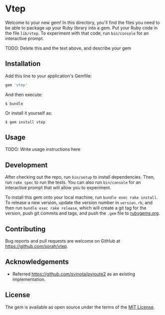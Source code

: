 # Vtep

Welcome to your new gem! In this directory, you'll find the files you need to be able to package up your Ruby library into a gem. Put your Ruby code in the file `lib/vtep`. To experiment with that code, run `bin/console` for an interactive prompt.

TODO: Delete this and the text above, and describe your gem

## Installation

Add this line to your application's Gemfile:

```ruby
gem 'vtep'
```

And then execute:

    $ bundle

Or install it yourself as:

    $ gem install vtep

## Usage

TODO: Write usage instructions here

## Development

After checking out the repo, run `bin/setup` to install dependencies. Then, run `rake spec` to run the tests. You can also run `bin/console` for an interactive prompt that will allow you to experiment.

To install this gem onto your local machine, run `bundle exec rake install`. To release a new version, update the version number in `version.rb`, and then run `bundle exec rake release`, which will create a git tag for the version, push git commits and tags, and push the `.gem` file to [rubygems.org](https://rubygems.org).

## Contributing

Bug reports and pull requests are welcome on GitHub at https://github.com/sorah/vtep.

## Acknowledgements

- Referred https://github.com/svinota/pyroute2 as an existing implementation.

## License

The gem is available as open source under the terms of the [MIT License](https://opensource.org/licenses/MIT).
